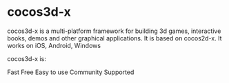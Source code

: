 cocos3d-x
=========
cocos3d-x is a multi-platform framework for building 3d games, interactive books, demos and other graphical applications. It is based on cocos2d-x. It works on iOS, Android, Windows

cocos3d-x is:

Fast
Free
Easy to use
Community Supported
